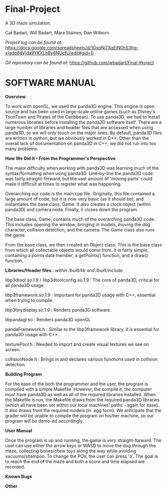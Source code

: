 # Final-Project
A 3D maze simulation.

Cat Badart,
Will Badart,
Mara Staines,
Dan Wilborn


*Project log can be found at*: https://docs.google.com/spreadsheets/d/1GxqNj7XqEiN0hS3hg-xIgdq8dVjda9YKXLhBy6NUcfU/edit#gid=0


*Git repository can be found at*: https://github.com/wbadart/Final-Project


SOFTWARE MANUAL
===============

**Overview** 

To work with openGL, we used the panda3D engine. This engine is open source and has been used in large-scale online games (such as Disney's ToonTown and Pirates of the Caribbean). To use panda3D, we had to install numerous libraries before installing the panda3D software itself. There are a large number of libraries and header files that are accessed when using panda3D, so we will only touch on the major ones. By default, panda3D files are written in python, but we obviously worked in C++. Other than the overall lack of documentation on panda3D in C++, we did not run into too many problems.


**How We Did It - From the Programmer's Perspective**

The major difficulty when working with panda3D was learning much of the syntax/formatting when using panda3D. Line-by-line the panda3D code was fairly straight-forward, but the vast amount of 'moving parts' could make it difficult at times to register what was happening.

Overarching our code is the main.cpp file. Originally, this file contained a large amount of code, but it is now very basic (as it should be), and instantiates the base class, Game. It also creates a clock object (within panda3D) and camera node. Finally, it closes down the program.

The base class, Game, contains much of the overarching panda3D code. This includes opening the window, bringing in models, moving the dog character, collision detection, and the camera. The Game class also runs the game.

From the base class, we then created an Object class. This is the base class from which all collectable objects would come from. It is fairly simple, containing a points data member, a getPoints() function, and a draw() function.


**Libraries/Header files** :  *within /built/lib and /built/include*

libp3dtool.so.1.9 / libp3dtoolconfig.so.1.9 : The core of panda3D, critical for all panda3D usage.

libp3framework.so.1.9 : Important for panda3D usage with C++, essential when trying to compile.

libp3tinydisplay.so.1.9 : Renders panda3D software.

libpandagl.so : Renders panda3D openGL
 

pandaFramework.h : Similar to the libp3framework library, it is essential for panda3D usage with C++.

texturePool.h : Needed to import and create visual textures we see on screen.

collisionNode.h : Brings in and declares various functions used in collision detection.



**Building Program**

For the ease of the both the programmer and the user, the program is compiled with a simple Makefile. However, the compile it, the computer must have panda3D as well as all of the required libraries installed. When the Makefile is run, the Makefile draws from the required panda3D libraries (which all have been set within our local machines' paths - again for ease). It also draws from the required models (in .egg form). We anticipate that the grader will be unable to compile the program on his/her machine, so our program will be demo-ed accordingly.


**User Manual**

Once the program is up and running, the game is very straight-forward. The user can use either the arrow keys or WASD to move the dog through the maze, collecting bones/chew toys along the way while avoiding vacuums/shampoo. To change the POV, the user can press 'o'. The goal is to reach the end of the maze and both a score and time elapsed are recorded.


**Known Bugs**



**Other**












